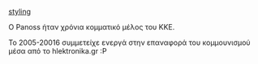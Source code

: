 [styling](https://guides.github.com/features/mastering-markdown/)




O Panoss ήταν χρόνια κομματικό μέλος του ΚΚΕ.

Το 2005-20016 συμμετείχε ενεργά στην επαναφορά του κομμουνισμού μέσα από το hlektronika.gr :P
